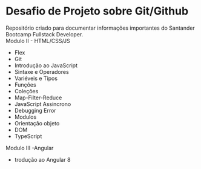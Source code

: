 # Desafio de Projeto sobre Git/Github

<div>
    Repositório criado para documentar informações importantes do Santander Bootcamp Fullstack Developer. 
</div>

<div>
    Modulo II - HTML/CSS/JS
    <ul> 
        <li> Flex </li>
        <li> Git </li>
        <li> Introdução ao JavaScript </li>
        <li> Sintaxe e Operadores</li>
        <li> Variéveis e Tipos</li>
        <li> Funções</li>
        <li> Coleções</li>
        <li> Map-Filter-Reduce</li>
        <li> JavaScript Assincrono </li>
        <li> Debugging Error </li>
        <li> Modulos  </li>
        <li>Orientação objeto</li>
        <li> DOM </li>
        <li> TypeScript</li>
    </ul>
</div>

<div>
    Modulo III -Angular
    <ul> 
        <li> trodução ao Angular 8</li>
    </ul>
</div>